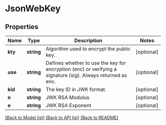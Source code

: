 # JsonWebKey

## Properties
Name | Type | Description | Notes
------------ | ------------- | ------------- | -------------
**kty** | **string** | Algorithm used to encrypt the public key. | [optional] 
**use** | **string** | Defines whether to use the key for encryption (enc) or verifying a signature (sig). Always returned as enc. | [optional] 
**kid** | **string** | The key ID in JWK format. | [optional] 
**n** | **string** | JWK RSA Modulus | [optional] 
**e** | **string** | JWK RSA Exponent | [optional] 

[[Back to Model list]](../README.md#documentation-for-models) [[Back to API list]](../README.md#documentation-for-api-endpoints) [[Back to README]](../README.md)


